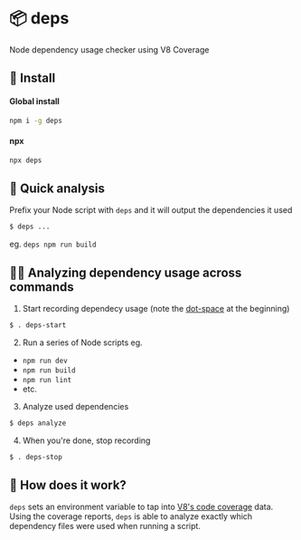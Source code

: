 # 📦 deps

Node dependency usage checker using V8 Coverage

## :rocket: Install
#### Global install
```sh
npm i -g deps
```

#### npx
```sh
npx deps
```

## 🔬 Quick analysis
Prefix your Node script with `deps` and it will output the dependencies it used
```sh
$ deps ...
```
eg. `deps npm run build`

## 👩‍🔬 Analyzing dependency usage across commands
1. Start recording dependecy usage (note the [dot-space](https://superuser.com/questions/1136409/what-is-the-dot-space-filename-command-doing-in-bash) at the beginning)
  ```sh
  $ . deps-start
  ```

2. Run a series of Node scripts eg.
  - `npm run dev`
  - `npm run build`
  - `npm run lint`
  - etc.

3. Analyze used dependencies
  ```sh
  $ deps analyze
  ```

4. When you're done, stop recording
  ```sh
  $ . deps-stop
  ```


## 🤔 How does it work?
`deps` sets an environment variable to tap into [V8's code coverage](https://nodejs.org/api/cli.html#cli_node_v8_coverage_dir) data. Using the coverage reports, `deps` is able to analyze exactly which dependency files were used when running a script.

